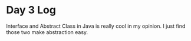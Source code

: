 # Day 3 Log  

Interface and Abstract Class in Java is really cool in my opinion.
I just find those two make abstraction easy.

